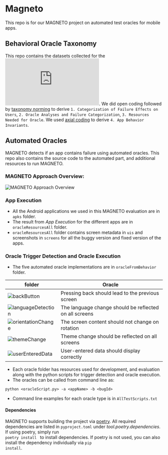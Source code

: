 # Magneto

This repo is for our MAGNETO project on automated test oracles for mobile apps.

## Behavioral Oracle Taxonomy
This repo contains the datasets collected for the ![behavioral oracle taxonomy](https://github.com/SageSELab/Magneto/blob/main/images/taxonomy.pdf). We did open coding followed by [taxonomy norming](https://docs.google.com/spreadsheets/d/15dbbp-zaFA_6UBr0IVcsuBHmfVG0gCDYwTP-SBpybzo/edit?usp=sharing) to derive `1. Categorization of Failure Effects on Users`, `2. Oracle Analyses and Failure Categorization`, `3. Resources Needed for Oracle`. We used [axial coding](https://docs.google.com/spreadsheets/d/1iddjAeBIdNvxcRswPsc1MG6jVpQXWIMrHJmr5aRgsyE/edit?usp=sharing) to derive `4. App Behavior Invariants`.

## Automated Oracles

MAGNETO detects if an app contains failure using automated oracles. This repo also contains the source code to the automated part, and additional resources to run MAGNETO.

### MAGNETO Approach Overview:

![MAGNETO Approach Overview](https://github.com/SageSELab/Magneto/blob/main/images/MAGNETO-overview.png)

### App Execution
* All the Android applications we used in this MAGNETO evaluation are in `apks` folder.
* The result from *App Execution* for the different apps are in `oracleResourcesAll` folder.
* `oracleResourcesAll` folder contains screen metadata in `uis` and screenshots in `screens` for all the buggy version and fixed version of the apps.

### Oracle Trigger Detection and Oracle Execution
* The five automated oracle implementations are in `oracleFromBehavior` folder.

| folder | Oracle |
|---|---|
|![backButton](https://github.com/SageSELab/Magneto/tree/main/oracleFromBehavior/backButton) | Pressing back should lead to the previous screen |
|![languageDetection](https://github.com/SageSELab/Magneto/tree/main/oracleFromBehavior/languageDetection) | The language change should be reflected on all screens |
|![orientationChange](https://github.com/SageSELab/Magneto/tree/main/oracleFromBehavior/orientationChange) | The screen content should not change on rotation |
|![themeChange](https://github.com/SageSELab/Magneto/tree/main/oracleFromBehavior/themeChange) | Theme change should be reflected on all screens |
|![userEnteredData](https://github.com/SageSELab/Magneto/tree/main/oracleFromBehavior/userEnteredData) | User-entered data should display correctly |

* Each oracle folder has resources used for development, and evaluation along with the python scripts for trigger detection and oracle execution.
* The oracles can be called from command line as:

`python <oracleScript.py> -a <appName> -b <bugId>`
* Command line examples for each oracle type is in `AllTestScripts.txt`

#### Dependencies
MAGNETO supports building the project via [poetry](https://python-poetry.org/).
All required dependencies are listed in <code>pyproject.toml</code> under _tool.poetry.dependencies_.
If using poetry, simply run <code> poetry install </code> to install dependencies.
If poetry is not used, you can also install the dependency individually via <code>pip install</code>.
